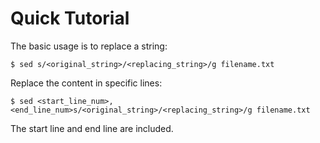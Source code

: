 # Quick Tutorial

The basic usage is to replace a string:

```console
$ sed s/<original_string>/<replacing_string>/g filename.txt
```

Replace the content in specific lines:

```console
$ sed <start_line_num>,<end_line_num>s/<original_string>/<replacing_string>/g filename.txt
```

The start line and end line are included.
